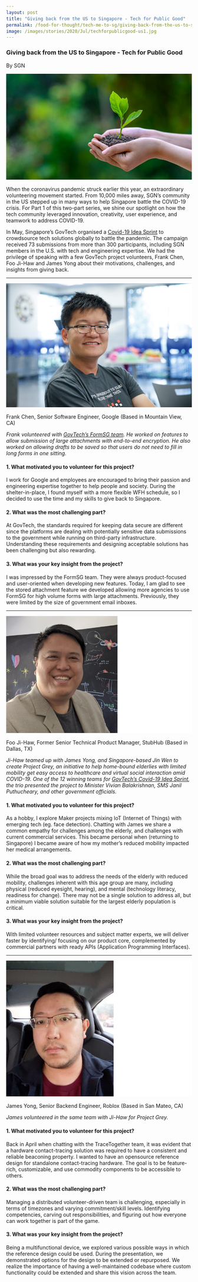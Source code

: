 ```yaml
---
layout: post
title: "Giving back from the US to Singapore - Tech for Public Good"
permalink: /food-for-thought/tech-me-to-sg/giving-back-from-the-us-to-sg-tech-fo-public-good
image: /images/stories/2020/Jul/techforpublicgood-us1.jpg
---
```


### Giving back from the US to Singapore - Tech for Public Good

By SGN

![Image](/images/stories/2020/Jul/techforpublicgood-us1.jpg)

When the coronavirus pandemic struck earlier this year, an extraordinary volunteering movement started. From 10,000 miles away, SGN’s community in the US stepped up in many ways to help Singapore battle the COVID-19 crisis. For Part 1 of this two-part series, we shine our spotlight on how the tech community leveraged innovation, creativity, user experience, and teamwork to address COVID-19.

In May, Singapore’s GovTech organised a [Covid-19 Idea Sprint](https://govsg.devpost.com/updates/13239-demo-day-slides-q-a-responses-are-up) to crowdsource tech solutions globally to battle the pandemic. The campaign received 73 submissions from more than 300 participants, including SGN members in the U.S. with tech and engineering expertise. We had the privilege of speaking with a few GovTech project volunteers, Frank Chen, Foo Ji-Haw and James Yong about their motivations, challenges, and insights from giving back. 

<hr>

![Image](/images/stories/2020/Jul/techforpublicgood-us2.jpg)

Frank Chen, Senior Software Engineer, Google (Based in Mountain View, CA)

_Frank volunteered with [GovTech’s FormSG team](https://www.tech.gov.sg/products-and-services/formsg/). He worked on features to allow submission of large attachments with end-to-end encryption. He also worked on allowing drafts to be saved so that users do not need to fill in long forms in one sitting._

#### 1. What motivated you to volunteer for this project?

I work for Google and employees are encouraged to bring their passion and engineering expertise together to help people and society. During the shelter-in-place, I found myself with a more flexible WFH schedule, so I decided to use the time and my skills to give back to Singapore.

#### 2. What was the most challenging part?

At GovTech, the standards required for keeping data secure are different since the platforms are dealing with potentially sensitive data submissions to the government while running on third-party infrastructure. Understanding these requirements and designing acceptable solutions has been challenging but also rewarding.

#### 3. What was your key insight from the project?

I was impressed by the FormSG team. They were always product-focused and user-oriented when developing new features. Today, I am glad to see the stored attachment feature we developed allowing more agencies to use FormSG for high volume forms with large attachments. Previously, they were limited by the size of government email inboxes.

<hr>

![Image](/images/stories/2020/Jul/techforpublicgood-us3.png)

Foo Ji-Haw, Former Senior Technical Product Manager, StubHub (Based in Dallas, TX)

_Ji-Haw teamed up with James Yong, and Singapore-based Jin Wen to create Project Grey, an initiative to help home-bound elderlies with limited mobility get easy access to healthcare and virtual social interaction amid COVID-19. One of the 12 winning teams for [GovTech’s Covid-19 Idea Sprint](https://click.email.singaporeglobalnetwork.com/?qs=14d1b404e1221a81880c7f3019dc22923842dbf4cc6881a0af0344387edbdebf12e7f2a528362bfee5e7f6483735a7cf6e9c32b2865e1fc1), the trio presented the project to Minister Vivian Balakrishnan, SMS Janil Puthucheary, and other government officials._

#### 1.	What motivated you to volunteer for this project?

As a hobby, I explore Maker projects mixing IoT (Internet of Things) with emerging tech (eg. face detection). Chatting with James we share a common empathy for challenges among the elderly, and challenges with current commercial services. This became personal when (returning to Singapore) I became aware of how my mother’s reduced mobility impacted her medical arrangements.

#### 2.	What was the most challenging part?

While the broad goal was to address the needs of the elderly with reduced mobility, challenges inherent with this age group are many, including physical (reduced eyesight, hearing), and mental (technology literacy, readiness for change). There may not be a single solution to address all, but a minimum viable solution suitable for the largest elderly population is critical. 

#### 3.	What was your key insight from the project?

With limited volunteer resources and subject matter experts, we will deliver faster by identifying/ focusing on our product core, complemented by commercial partners with ready APIs (Application Programming Interfaces).

<hr>

![Image](/images/stories/2020/Jul/techforpublicgood-us4.png)

James Yong, Senior Backend Engineer, Roblox (Based in San Mateo, CA)

_James volunteered in the same team with Ji-Haw for Project Grey._

#### 1.	What motivated you to volunteer for this project?

Back in April when chatting with the TraceTogether team, it was evident that a hardware contact-tracing solution was required to have a consistent and reliable beaconing property. I wanted to have an opensource reference design for standalone contact-tracing hardware. The goal is to be feature-rich, customizable, and use commodity components to be accessible to others.

#### 2.	What was the most challenging part?

Managing a distributed volunteer-driven team is challenging, especially in terms of timezones and varying commitment/skill levels. Identifying competencies, carving out responsibilities, and figuring out how everyone can work together is part of the game.

#### 3.	What was your key insight from the project?

Being a multifunctional device, we explored various possible ways in which the reference design could be used. During the presentation, we demonstrated options for the design to be extended or repurposed. We realize the importance of having a well-maintained codebase where custom functionality could be extended and share this vision across the team.



